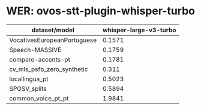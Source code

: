 
# WER: ovos-stt-plugin-whisper-turbo
|dataset/model|whisper-large-v3-turbo|
|-|-|
| VocativesEuropeanPortuguese | 0.1571 |
| Speech-MASSIVE | 0.1759 |
| compare-accents-pt | 0.1781 |
| cv_mls_psfb_zero_synthetic | 0.311 |
| locallingua_pt | 0.5023 |
| SPGSV_splits | 0.5894 |
| common_voice_pt_pt | 1.9841 |